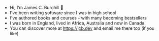 - Hi, I’m James C. Burchill 👋
- I've been writing software since I was in high school
- I've authored books and courses - with many becoming bestsellers
- I was born in England, lived in Africa, Australia and now in Canada
- You can discover more at https://jcb.dev and email me there too (if you like)


<!---
jamesburchill/jamesburchill is a ✨ special ✨ repository because its `README.md` (this file) appears on your GitHub profile.
You can click the Preview link to take a look at your changes.
--->
